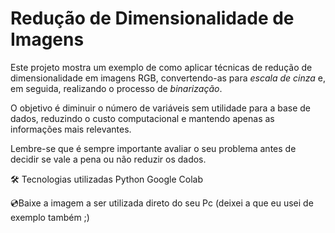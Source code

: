 # Redução de Dimensionalidade de Imagens

Este projeto mostra um exemplo de como aplicar técnicas de redução de dimensionalidade em imagens RGB, convertendo-as para *escala de cinza* e, em seguida, realizando o processo de *binarização*.

O objetivo é diminuir o número de variáveis sem utilidade para a base de dados, reduzindo o custo computacional e mantendo apenas as informações mais relevantes.

Lembre-se que é sempre importante avaliar o seu problema antes de decidir se vale a pena ou não reduzir os dados.

🛠️ Tecnologias utilizadas
Python
Google Colab

💿Baixe a imagem a ser utilizada direto do seu Pc (deixei a que eu usei de exemplo também ;)

